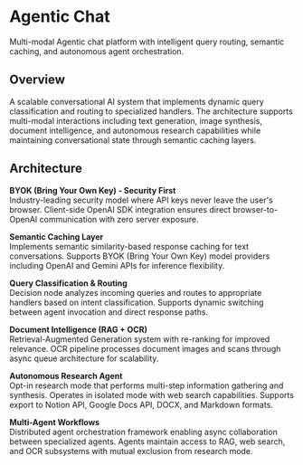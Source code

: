 # Agentic Chat

Multi-modal Agentic chat platform with intelligent query routing, semantic caching, and autonomous agent orchestration.

## Overview

A scalable conversational AI system that implements dynamic query classification and routing to specialized handlers. The architecture supports multi-modal interactions including text generation, image synthesis, document intelligence, and autonomous research capabilities while maintaining conversational state through semantic caching layers.

## Architecture

**BYOK (Bring Your Own Key) - Security First**  
Industry-leading security model where API keys never leave the user's browser. Client-side OpenAI SDK integration ensures direct browser-to-OpenAI communication with zero server exposure.

**Semantic Caching Layer**  
Implements semantic similarity-based response caching for text conversations. Supports BYOK (Bring Your Own Key) model providers including OpenAI and Gemini APIs for inference flexibility.

**Query Classification & Routing**  
Decision node analyzes incoming queries and routes to appropriate handlers based on intent classification. Supports dynamic switching between agent invocation and direct response paths.

**Document Intelligence (RAG + OCR)**  
Retrieval-Augmented Generation system with re-ranking for improved relevance. OCR pipeline processes document images and scans through async queue architecture for scalability.

**Autonomous Research Agent**  
Opt-in research mode that performs multi-step information gathering and synthesis. Operates in isolated mode with web search capabilities. Supports export to Notion API, Google Docs API, DOCX, and Markdown formats.

**Multi-Agent Workflows**  
Distributed agent orchestration framework enabling async collaboration between specialized agents. Agents maintain access to RAG, web search, and OCR subsystems with mutual exclusion from research mode.
